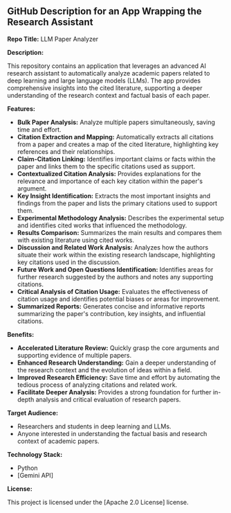 ## GitHub Description for an App Wrapping the Research Assistant

**Repo Title:** LLM Paper Analyzer

**Description:**

This repository contains an application that leverages an advanced AI research assistant to automatically analyze academic papers related to deep learning and large language models (LLMs). The app provides comprehensive insights into the cited literature, supporting a deeper understanding of the research context and factual basis of each paper.

**Features:**

- **Bulk Paper Analysis:** Analyze multiple papers simultaneously, saving time and effort.
- **Citation Extraction and Mapping:** Automatically extracts all citations from a paper and creates a map of the cited literature, highlighting key references and their relationships.
- **Claim-Citation Linking:** Identifies important claims or facts within the paper and links them to the specific citations used as support.
- **Contextualized Citation Analysis:** Provides explanations for the relevance and importance of each key citation within the paper's argument.
- **Key Insight Identification:** Extracts the most important insights and findings from the paper and lists the primary citations used to support them.
- **Experimental Methodology Analysis:** Describes the experimental setup and identifies cited works that influenced the methodology.
- **Results Comparison:** Summarizes the main results and compares them with existing literature using cited works.
- **Discussion and Related Work Analysis:** Analyzes how the authors situate their work within the existing research landscape, highlighting key citations used in the discussion.
- **Future Work and Open Questions Identification:** Identifies areas for further research suggested by the authors and notes any supporting citations.
- **Critical Analysis of Citation Usage:** Evaluates the effectiveness of citation usage and identifies potential biases or areas for improvement.
- **Summarized Reports:** Generates concise and informative reports summarizing the paper's contribution, key insights, and influential citations.

**Benefits:**

- **Accelerated Literature Review:** Quickly grasp the core arguments and supporting evidence of multiple papers.
- **Enhanced Research Understanding:** Gain a deeper understanding of the research context and the evolution of ideas within a field.
- **Improved Research Efficiency:** Save time and effort by automating the tedious process of analyzing citations and related work.
- **Facilitate Deeper Analysis:** Provides a strong foundation for further in-depth analysis and critical evaluation of research papers.

**Target Audience:**

- Researchers and students in deep learning and LLMs.
- Anyone interested in understanding the factual basis and research context of academic papers.

**Technology Stack:**

- Python
- [Gemini API]

**License:**

This project is licensed under the [Apache 2.0 License] license.
